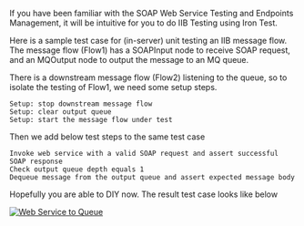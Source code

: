 If you have been familiar with the SOAP Web Service Testing and Endpoints Management, it will be intuitive for you to do IIB Testing using Iron Test.

Here is a sample test case for (in-server) unit testing an IIB message flow. The message flow (Flow1) has a SOAPInput node to receive SOAP request, and an MQOutput node to output the message to an MQ queue. 

There is a downstream message flow (Flow2) listening to the queue, so to isolate the testing of Flow1, we need some setup steps.

    Setup: stop downstream message flow
    Setup: clear output queue
    Setup: start the message flow under test
    
Then we add below test steps to the same test case

    Invoke web service with a valid SOAP request and assert successful SOAP response
    Check output queue depth equals 1
    Dequeue message from the output queue and assert expected message body
    
Hopefully you are able to DIY now. The result test case looks like below

[![Web Service to Queue](https://github.com/zheng-wang/irontest/blob/master/screenshots/iib/ws-to-queue.png)](https://github.com/zheng-wang/irontest/blob/master/screenshots/iib/ws-to-queue.png)